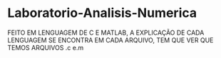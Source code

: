 # Laboratorio-Analisis-Numerica


FEITO EM LENGUAGEM DE C E MATLAB, A EXPLICAÇÃO DE CADA LENGUAGEM SE ENCONTRA EM CADA ARQUIVO, TEM QUE VER QUE TEMOS ARQUIVOS .c e.m

